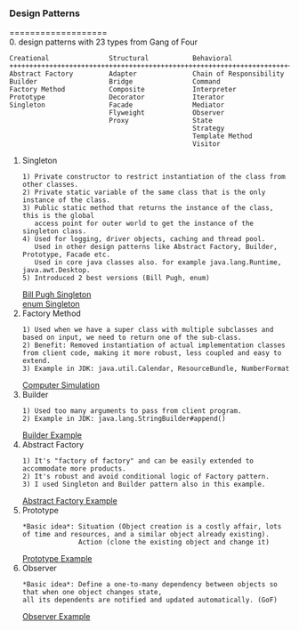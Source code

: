 ### Design Patterns
===================  
0. design patterns with 23 types from Gang of Four
   ```
   Creational               Structural           Behavioral
   +++++++++++++++++++++++++++++++++++++++++++++++++++++++++++++++++++++++
   Abstract Factory         Adapter              Chain of Responsibility
   Builder                  Bridge               Command
   Factory Method           Composite            Interpreter
   Prototype                Decorator            Iterator
   Singleton                Facade               Mediator
                            Flyweight            Observer
                            Proxy                State
                                                 Strategy
                                                 Template Method
                                                 Visitor
   ```
1. Singleton
   ```
   1) Private constructor to restrict instantiation of the class from other classes.
   2) Private static variable of the same class that is the only instance of the class.
   3) Public static method that returns the instance of the class, this is the global  
      access point for outer world to get the instance of the singleton class.
   4) Used for logging, driver objects, caching and thread pool.
      Used in other design patterns like Abstract Factory, Builder, Prototype, Facade etc.
      Used in core java classes also. for example java.lang.Runtime, java.awt.Desktop.
   5) Introduced 2 best versions (Bill Pugh, enum)
   ```
   [Bill Pugh Singleton](https://github.com/mndarren/Code-Lib/blob/master/java_lib/resource/singleton/BillPughSingleton.java)  
   [enum Singleton](https://github.com/mndarren/Code-Lib/blob/master/java_lib/resource/singleton/EnumSingleton.java)
2. Factory Method
   ```
   1) Used when we have a super class with multiple subclasses and based on input, we need to return one of the sub-class.
   2) Benefit: Removed instantiation of actual implementation classes from client code, making it more robust, less coupled and easy to extend.
   3) Example in JDK: java.util.Calendar, ResourceBundle, NumberFormat
   ```
   [Computer Simulation](https://github.com/mndarren/Code-Lib/tree/master/java_lib/resource/factory)
3. Builder
   ```
   1) Used too many arguments to pass from client program.
   2) Example in JDK: java.lang.StringBuilder#append()
   ```
   [Builder Example](https://github.com/mndarren/Code-Lib/tree/master/java_lib/resource/builder/PFManager.java)
4. Abstract Factory
   ```
   1) It's "factory of factory" and can be easily extended to accommodate more products.
   2) It's robust and avoid conditional logic of Factory pattern.
   3) I used Singleton and Builder pattern also in this example.
   ```
   [Abstract Factory Example](https://github.com/mndarren/Code-Lib/tree/master/java_lib/resource/AbstractFactory)
5. Prototype
   ```
   *Basic idea*: Situation (Object creation is a costly affair, lots of time and resources, and a similar object already existing).
                 Action (clone the existing object and change it)
   ```
   [Prototype Example](https://github.com/mndarren/Code-Lib/tree/master/java_lib/resource/prototype)
6. Observer
   ```
   *Basic idea*: Define a one-to-many dependency between objects so that when one object changes state, 
   all its dependents are notified and updated automatically. (GoF)
   ```
   [Observer Example](https://github.com/mndarren/Code-Lib/tree/master/java_lib/resource/observer)